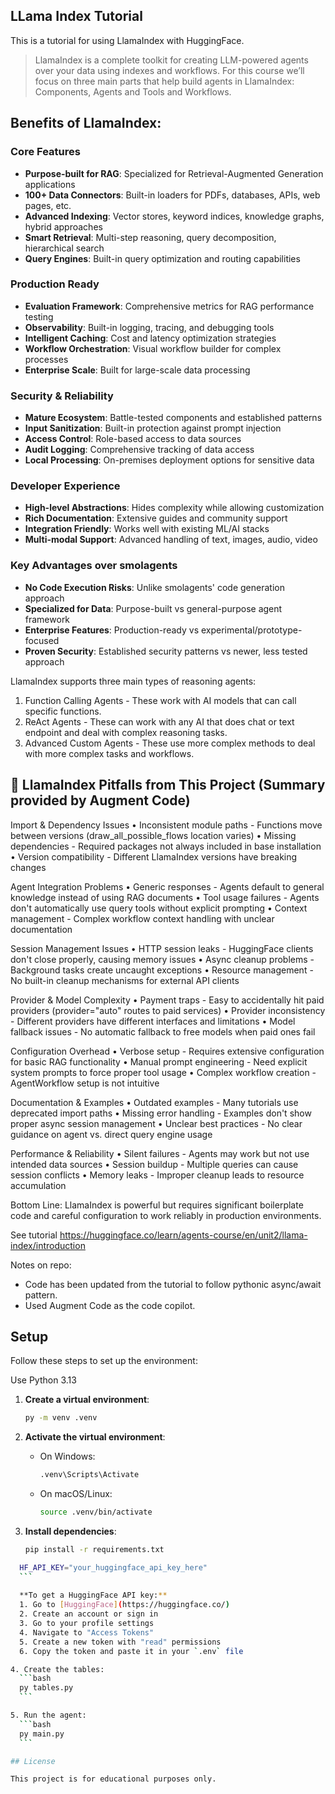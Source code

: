## LLama Index Tutorial

This is a tutorial for using LlamaIndex with HuggingFace.

>LlamaIndex is a complete toolkit for creating LLM-powered agents over your data using indexes and workflows. For this course we’ll focus on three main parts that help build agents in LlamaIndex: Components, Agents and Tools and Workflows.

## Benefits of LlamaIndex:

### **Core Features**
- **Purpose-built for RAG**: Specialized for Retrieval-Augmented Generation applications
- **100+ Data Connectors**: Built-in loaders for PDFs, databases, APIs, web pages, etc.
- **Advanced Indexing**: Vector stores, keyword indices, knowledge graphs, hybrid approaches
- **Smart Retrieval**: Multi-step reasoning, query decomposition, hierarchical search
- **Query Engines**: Built-in query optimization and routing capabilities

### **Production Ready**
- **Evaluation Framework**: Comprehensive metrics for RAG performance testing
- **Observability**: Built-in logging, tracing, and debugging tools
- **Intelligent Caching**: Cost and latency optimization strategies
- **Workflow Orchestration**: Visual workflow builder for complex processes
- **Enterprise Scale**: Built for large-scale data processing

### **Security & Reliability**
- **Mature Ecosystem**: Battle-tested components and established patterns
- **Input Sanitization**: Built-in protection against prompt injection
- **Access Control**: Role-based access to data sources
- **Audit Logging**: Comprehensive tracking of data access
- **Local Processing**: On-premises deployment options for sensitive data

### **Developer Experience**
- **High-level Abstractions**: Hides complexity while allowing customization
- **Rich Documentation**: Extensive guides and community support
- **Integration Friendly**: Works well with existing ML/AI stacks
- **Multi-modal Support**: Advanced handling of text, images, audio, video

### **Key Advantages over smolagents**
- **No Code Execution Risks**: Unlike smolagents' code generation approach
- **Specialized for Data**: Purpose-built vs general-purpose agent framework
- **Enterprise Features**: Production-ready vs experimental/prototype-focused
- **Proven Security**: Established security patterns vs newer, less tested approach

LlamaIndex supports three main types of reasoning agents:

1. Function Calling Agents - These work with AI models that can call specific functions.
2. ReAct Agents - These can work with any AI that does chat or text endpoint and deal with complex reasoning tasks.
3. Advanced Custom Agents - These use more complex methods to deal with more complex tasks and workflows.

## 🚨 LlamaIndex Pitfalls from This Project (Summary provided by Augment Code)

Import & Dependency Issues
• Inconsistent module paths - Functions move between versions (draw_all_possible_flows location varies)
• Missing dependencies - Required packages not always included in base installation
• Version compatibility - Different LlamaIndex versions have breaking changes

Agent Integration Problems
• Generic responses - Agents default to general knowledge instead of using RAG documents
• Tool usage failures - Agents don't automatically use query tools without explicit prompting
• Context management - Complex workflow context handling with unclear documentation

Session Management Issues
• HTTP session leaks - HuggingFace clients don't close properly, causing memory issues
• Async cleanup problems - Background tasks create uncaught exceptions
• Resource management - No built-in cleanup mechanisms for external API clients

Provider & Model Complexity
• Payment traps - Easy to accidentally hit paid providers (provider="auto" routes to paid services)
• Provider inconsistency - Different providers have different interfaces and limitations
• Model fallback issues - No automatic fallback to free models when paid ones fail

Configuration Overhead
• Verbose setup - Requires extensive configuration for basic RAG functionality
• Manual prompt engineering - Need explicit system prompts to force proper tool usage
• Complex workflow creation - AgentWorkflow setup is not intuitive

Documentation & Examples
• Outdated examples - Many tutorials use deprecated import paths
• Missing error handling - Examples don't show proper async session management
• Unclear best practices - No clear guidance on agent vs. direct query engine usage

Performance & Reliability
• Silent failures - Agents may work but not use intended data sources
• Session buildup - Multiple queries can cause session conflicts
• Memory leaks - Improper cleanup leads to resource accumulation

Bottom Line: LlamaIndex is powerful but requires significant boilerplate code and careful configuration to work reliably in production environments.

See tutorial https://huggingface.co/learn/agents-course/en/unit2/llama-index/introduction

Notes on repo:
- Code has been updated from the tutorial to follow pythonic async/await pattern.
- Used Augment Code as the code copilot.

## Setup

Follow these steps to set up the environment:

Use Python 3.13

1. **Create a virtual environment**:
    ```bash
    py -m venv .venv
    ```

2. **Activate the virtual environment**:
    - On Windows:
      ```bash
      .venv\Scripts\Activate
      ```
    - On macOS/Linux:
      ```bash
      source .venv/bin/activate
      ```

3. **Install dependencies**:
    ```bash
    pip install -r requirements.txt    
    ```

  ```bash
    HF_API_KEY="your_huggingface_api_key_here"
    ```
    
    **To get a HuggingFace API key:**
    1. Go to [HuggingFace](https://huggingface.co/)
    2. Create an account or sign in
    3. Go to your profile settings
    4. Navigate to "Access Tokens"
    5. Create a new token with "read" permissions
    6. Copy the token and paste it in your `.env` file

4. Create the tables:
    ```bash
    py tables.py
    ```

5. Run the agent:
    ```bash
    py main.py
    ```
  
## License

This project is for educational purposes only.
